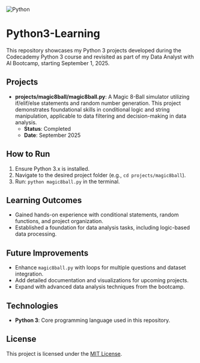 ![Python](https://img.shields.io/badge/Python-3.x-blue)

# Python3-Learning
This repository showcases my Python 3 projects developed during the Codecademy Python 3 course and revisited as part of my Data Analyst with AI Bootcamp, starting September 1, 2025.

## Projects
- **projects/magic8ball/magic8ball.py**: A Magic 8-Ball simulator utilizing if/elif/else statements and random number generation. This project demonstrates foundational skills in conditional logic and string manipulation, applicable to data filtering and decision-making in data analysis.  
  - **Status**: Completed  
  - **Date**: September 2025

## How to Run
1. Ensure Python 3.x is installed.
2. Navigate to the desired project folder (e.g., `cd projects/magic8ball`).
3. Run: `python magic8ball.py` in the terminal.

## Learning Outcomes
- Gained hands-on experience with conditional statements, random functions, and project organization.
- Established a foundation for data analysis tasks, including logic-based data processing.

## Future Improvements
- Enhance `magic8ball.py` with loops for multiple questions and dataset integration.
- Add detailed documentation and visualizations for upcoming projects.
- Expand with advanced data analysis techniques from the bootcamp.

## Technologies
- **Python 3**: Core programming language used in this repository.

## License
This project is licensed under the [MIT License](LICENSE).
